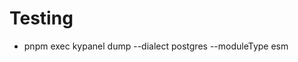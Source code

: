 # Testing
- pnpm exec kypanel dump --dialect postgres --moduleType esm

<!-- PROJECT_ROOT="$(pwd)" npx tsx .kypanel/entry.ts -->
<!-- npx kypanel -->
<!-- PROJECT_ROOT="$(pwd)" npx tsx .kypanel/entry.ts -->